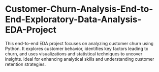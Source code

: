# Customer-Churn-Analysis-End-to-End-Exploratory-Data-Analysis-EDA-Project
This end-to-end EDA project focuses on analyzing customer churn using Python. It explores customer behavior, identifies key factors leading to churn, and uses visualizations and statistical techniques to uncover insights. Ideal for enhancing analytical skills and understanding customer retention strategies.
